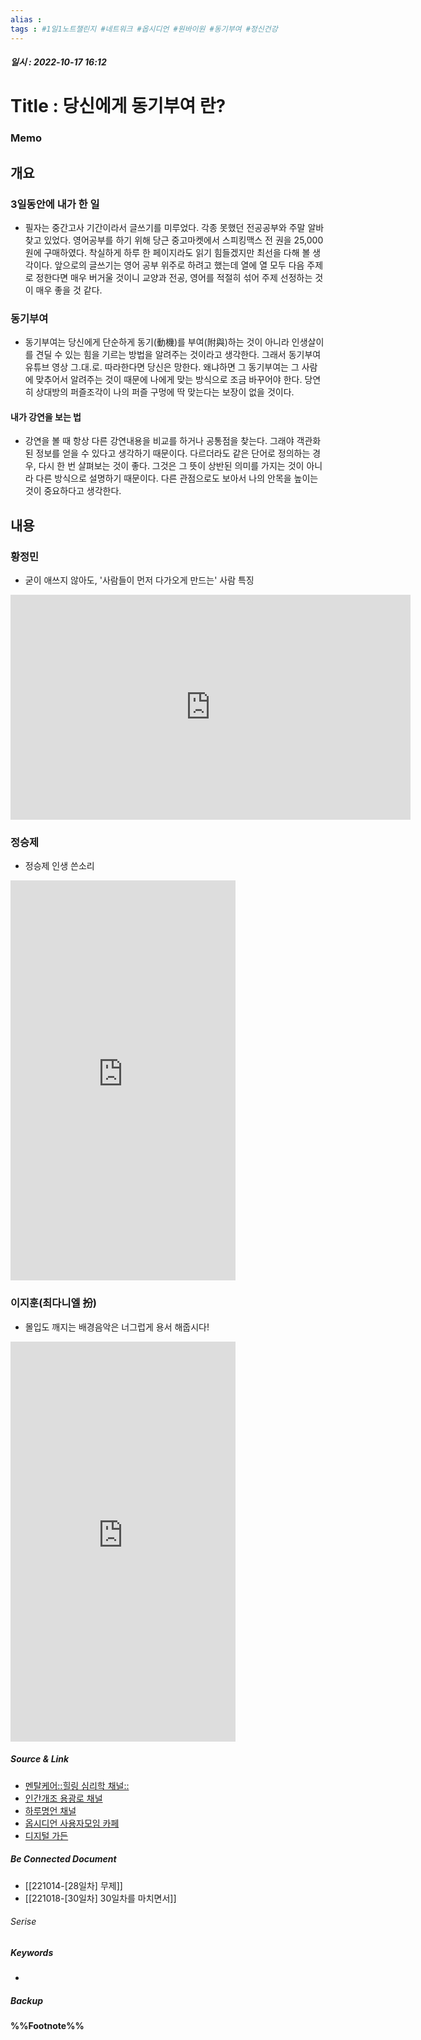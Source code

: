 ```yaml
---
alias : 
tags : #1일1노트챌린지 #네트워크 #옵시디언 #원바이원 #동기부여 #정신건강
---
```


##### 일시 : 2022-10-17 16:12

# Title : 당신에게 동기부여 란?

### Memo

## 개요

### 3일동안에 내가 한 일
- 필자는 중간고사 기간이라서 글쓰기를 미루었다. 각종 못했던 전공공부와 주말 알바찾고 있었다. 영어공부를 하기 위해 당근 중고마켓에서 스피킹맥스 전 권을 25,000원에 구매하였다. 착실하게 하루 한 페이지라도 읽기 힘들겠지만 최선을 다해 볼 생각이다. 앞으로의 글쓰기는 영어 공부 위주로 하려고 했는데 열에 열 모두 다음 주제로 정한다면 매우 버거울 것이니 교양과 전공, 영어를 적절히 섞어 주제 선정하는 것이 매우 좋을 것 같다.

### 동기부여
- 동기부여는 당신에게 단순하게 동기(動機)를 부여(附與)하는 것이 아니라 인생살이를 견딜 수 있는 힘을 기르는 방법을 알려주는 것이라고 생각한다. 그래서 동기부여 유튜브 영상 그.대.로. 따라한다면 당신은 망한다. 왜냐하면 그 동기부여는 그 사람에 맞추어서 알려주는 것이 때문에 나에게 맞는 방식으로 조금 바꾸어야 한다. 당연히 상대방의 퍼즐조각이 나의 퍼즐 구멍에 딱 맞는다는 보장이 없을 것이다.

#### 내가 강연을 보는 법
- 강연을 볼 때 항상 다른 강연내용을 비교를 하거나 공통점을 찾는다. 그래야 객관화된 정보를 얻을 수 있다고 생각하기 때문이다. 다르더라도 같은 단어로 정의하는 경우, 다시 한 번 살펴보는 것이 좋다. 그것은 그 뜻이 상반된 의미를 가지는 것이 아니라 다른 방식으로 설명하기 때문이다. 다른 관점으로도 보아서 나의 안목을 높이는 것이 중요하다고 생각한다.

## 내용

### 황정민
- 굳이 애쓰지 않아도, '사람들이 먼저 다가오게 만드는' 사람 특징
<iframe width="640" height="360" src="https://www.youtube.com/embed/kqnQKN4tjcU" title="황정민 명언 l 굳이 애쓰지 않아도, '사람들이 먼저 다가오게 만드는' 사람 특징" frameborder="0" allow="accelerometer; autoplay; clipboard-write; encrypted-media; gyroscope; picture-in-picture" allowfullscreen></iframe>

### 정승제
- 정승제 인생 쓴소리
<iframe width="360" height="640" src="https://www.youtube.com/embed/tHY1QMRzzY0" title="정승제 인생 쓴소리 [동기부여, 정승제]" frameborder="0" allow="accelerometer; autoplay; clipboard-write; encrypted-media; gyroscope; picture-in-picture" allowfullscreen></iframe>

### 이지훈(최다니엘 扮)
- 몰입도 깨지는 배경음악은 너그럽게 용서 해줍시다!
<iframe width="360" height="640" src="https://www.youtube.com/embed/RDCO0zTOs5c" title="지붕뚫고 하이킥 이지훈 명대사 / 동기부여" frameborder="0" allow="accelerometer; autoplay; clipboard-write; encrypted-media; gyroscope; picture-in-picture" allowfullscreen></iframe>

##### Source & Link
- [멘탈케어::힐링 심리학 채널::](https://youtu.be/kqnQKN4tjcU)
- [인간개조 용광로 채널](https://www.youtube.com/shorts/tHY1QMRzzY0)
- [하루명언 채널](https://www.youtube.com/shorts/RDCO0zTOs5c)
- [옵시디언 사용자모임 카페](https://cafe.naver.com/obsidianary/2122)
- [디지털 가든](https://chunghasull.netlify.app/221017-29일차-당신에게-동기부여-란)

##### Be Connected Document
- [[221014-[28일차] 무제]]
- [[221018-[30일차] 30일차를 마치면서]]

###### Serise


##### Keywords
- 

##### Backup


#### %%Footnote%%

[^1]: 